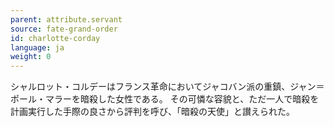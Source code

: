 ```yaml
---
parent: attribute.servant
source: fate-grand-order
id: charlotte-corday
language: ja
weight: 0
---
```


シャルロット・コルデーはフランス革命においてジャコバン派の重鎮、ジャン＝ポール・マラーを暗殺した女性である。
その可憐な容貌と、ただ一人で暗殺を計画実行した手際の良さから評判を呼び、「暗殺の天使」と讃えられた。
